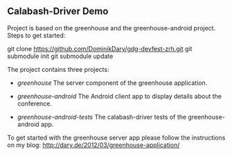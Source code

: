## Calabash-Driver Demo

Project is based on the greenhouse and the greenhouse-android project. Steps to get started:

  git clone https://github.com/DominikDary/gdg-devfest-zrh.git
  git submodule init
  git submodule update

The project contains three projects:

* *greenhouse* 
  The server component of the greenhouse application.

* *greenhouse-android* 
  The Android client app to display details about the conference.

* *greenhouse-android-tests*
  The calabash-driver tests of the greenhouse-android app.


To get started with the greenhouse server app please follow the instructions on my blog:
http://dary.de/2012/03/greenhouse-application/

